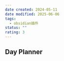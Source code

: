 ```yaml
---
date created: 2024-05-11
date modified: 2025-06-06
tags:
  - obsidian插件
status: ""
rating: 3
---
```


## Day Planner
